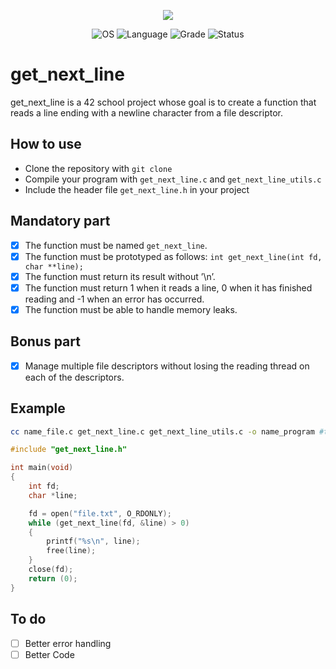 <p align="center">
    <img src="https://game.42sp.org.br/static/assets/achievements/get_next_linem.png">
</p>

<p align="center">
    <img src="https://img.shields.io/badge/OS-Linux-blue" alt="OS">
    <img src="https://img.shields.io/badge/Language-C%20%7C%20C%2B%2B-orange.svg" alt="Language">
    <img src="https://img.shields.io/badge/Grade-125%2F100-brightgreen.svg" alt="Grade">
    <img src="https://img.shields.io/badge/Status-Completed-brightgreen.svg" alt="Status">
</p>

# get_next_line

get_next_line is a 42 school project whose goal is to create a function that reads a line ending with a newline character from a file descriptor.

## How to use

- Clone the repository with `git clone`
- Compile your program with `get_next_line.c` and `get_next_line_utils.c`
- Include the header file `get_next_line.h` in your project

## Mandatory part

- [x] The function must be named `get_next_line`.
- [x] The function must be prototyped as follows: `int get_next_line(int fd, char **line);`
- [x] The function must return its result without ’\n’.
- [x] The function must return 1 when it reads a line, 0 when it has finished reading and -1 when an error has occurred.
- [x] The function must be able to handle memory leaks.

## Bonus part

- [x] Manage multiple file descriptors without losing the reading thread on each of the descriptors.

## Example

```bash
cc name_file.c get_next_line.c get_next_line_utils.c -o name_program #the name_program executable
```

```c
#include "get_next_line.h"

int main(void)
{
    int fd;
    char *line;

    fd = open("file.txt", O_RDONLY);
    while (get_next_line(fd, &line) > 0)
    {
        printf("%s\n", line);
        free(line);
    }
    close(fd);
    return (0);
}
```

## To do

- [ ] Better error handling
- [ ] Better Code
